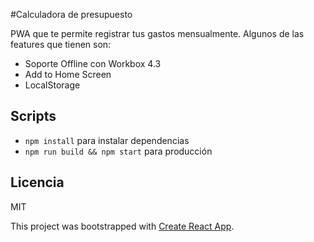 #Calculadora de presupuesto

PWA que te permite registrar tus gastos mensualmente. Algunos de las features que tienen son:

- Soporte Offline con Workbox 4.3
- Add to Home Screen
- LocalStorage

## Scripts

- `npm install` para instalar dependencias
- `npm run build && npm start` para producción

## Licencia

MIT

This project was bootstrapped with [Create React App](https://github.com/facebook/create-react-app).
